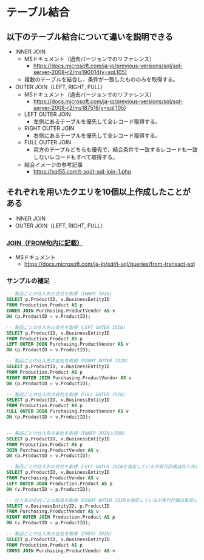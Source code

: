 # テーブル結合
## 以下のテーブル結合について違いを説明できる
- INNER JOIN
  - MSドキュメント（過去バージョンでのリファレンス）
    - https://docs.microsoft.com/ja-jp/previous-versions/sql/sql-server-2008-r2/ms190014(v=sql.105)
  - 複数のテーブルを結合し、条件が一致したもののみを取得する。
- OUTER JOIN（LEFT, RIGHT, FULL）
  - MSドキュメント（過去バージョンでのリファレンス）
    - https://docs.microsoft.com/ja-jp/previous-versions/sql/sql-server-2008-r2/ms187518(v=sql.105)
  - LEFT OUTER JOIN
    - 左側にあるテーブルを優先して全レコード取得する。
  - RIGHT OUTER JOIN
    - 右側にあるテーブルを優先して全レコード取得する。
  - FULL OUTER JOIN
    - 両方のテーブルどちらも優先で、結合条件で一致するレコードも一致しないレコードもすべて取得する。
  - 結合イメージの参考記事
    - https://sql55.com/t-sql/t-sql-join-1.php

## それぞれを用いたクエリを10個以上作成したことがある
- INNER JOIN
- OUTER JOIN（LEFT, RIGHT, FULL）

### [JOIN（FROM句内に記載）](https://docs.microsoft.com/ja-jp/sql/t-sql/queries/from-transact-sql)
- MSドキュメント
  - https://docs.microsoft.com/ja-jp/sql/t-sql/queries/from-transact-sql
  

### サンプルの補足
```sql
-- 製品ごとの仕入先の会社を取得（INNER JOIN）
SELECT p.ProductID, v.BusinessEntityID  
FROM Production.Product AS p   
INNER JOIN Purchasing.ProductVendor AS v  
ON (p.ProductID = v.ProductID);

-- 製品ごとの仕入先の会社を取得（LEFT OUTER JOIN）
SELECT p.ProductID, v.BusinessEntityID  
FROM Production.Product AS p   
LEFT OUTER JOIN Purchasing.ProductVendor AS v  
ON (p.ProductID = v.ProductID);

-- 製品ごとの仕入先の会社を取得（RIGHT OUTER JOIN）
SELECT p.ProductID, v.BusinessEntityID  
FROM Production.Product AS p   
RIGHT OUTER JOIN Purchasing.ProductVendor AS v  
ON (p.ProductID = v.ProductID);

-- 製品ごとの仕入先の会社を取得（FULL OUTER JOIN）
SELECT p.ProductID, v.BusinessEntityID  
FROM Production.Product AS p   
FULL OUTER JOIN Purchasing.ProductVendor AS v  
ON (p.ProductID = v.ProductID);


-- 製品ごとの仕入先の会社を取得（INNER JOINと同様）
SELECT p.ProductID, v.BusinessEntityID  
FROM Production.Product AS p   
JOIN Purchasing.ProductVendor AS v  
ON (p.ProductID = v.ProductID);

-- 製品ごとの仕入先の会社を取得（LEFT OUTER JOINを指定しているが実行計画は仕入先に対するRIGHT OUTER JOINで処理）
SELECT p.ProductID, v.BusinessEntityID  
FROM Purchasing.ProductVendor AS v  
LEFT OUTER JOIN Production.Product AS p   
ON (v.ProductID = p.ProductID);

-- 仕入先の会社ごとの製品を取得（RIGHT OUTER JOINを指定しているが実行計画は製品に対するLEFT OUTER JOINで処理）
SELECT v.BusinessEntityID, p.ProductID
FROM Purchasing.ProductVendor AS v  
RIGHT OUTER JOIN Production.Product AS p   
ON (v.ProductID = p.ProductID);

-- 製品ごとの仕入先の会社を取得（CROSS JOIN）
SELECT p.ProductID, v.BusinessEntityID  
FROM Production.Product AS p   
CROSS JOIN Purchasing.ProductVendor AS v
```